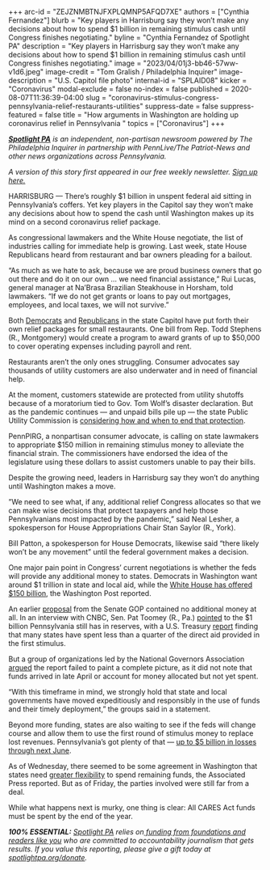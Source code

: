 +++
arc-id = "ZEJZNMBTNJFXPLQMNP5AFQD7XE"
authors = ["Cynthia Fernandez"]
blurb = "Key players in Harrisburg say they won’t make any decisions about how to spend $1 billion in remaining stimulus cash until Congress finishes negotiating."
byline = "Cynthia Fernandez of Spotlight PA"
description = "Key players in Harrisburg say they won’t make any decisions about how to spend $1 billion in remaining stimulus cash until Congress finishes negotiating."
image = "2023/04/01j3-bb46-57ww-v1d6.jpeg"
image-credit = "Tom Gralish / Philadelphia Inquirer"
image-description = "U.S. Capitol file photo"
internal-id = "SPLAID08"
kicker = "Coronavirus"
modal-exclude = false
no-index = false
published = 2020-08-07T11:36:39-04:00
slug = "coronavirus-stimulus-congress-pennsylvania-relief-restaurants-utilities"
suppress-date = false
suppress-featured = false
title = "How arguments in Washington are holding up coronavirus relief in Pennsylvania  "
topics = ["Coronavirus"]
+++

<a href="https://www.spotlightpa.org/"><i><b>Spotlight PA</b></i></a><i> is an independent, non-partisan newsroom powered by The Philadelphia Inquirer in partnership with PennLive/The Patriot-News and other news organizations across Pennsylvania.</i>

<i>A version of this story first appeared in our free weekly newsletter. </i><a href="https://www.spotlightpa.org/newsletters"><i>Sign up here.</i></a>

HARRISBURG — There’s roughly $1 billion in unspent federal aid sitting in Pennsylvania’s coffers. Yet key players in the Capitol say they won’t make any decisions about how to spend the cash until Washington makes up its mind on a second coronavirus relief package. 

As congressional lawmakers and the White House negotiate, the list of industries calling for immediate help is growing. Last week, state House Republicans heard from restaurant and bar owners pleading for a bailout.

“As much as we hate to ask, because we are proud business owners that go out there and do it on our own … we need financial assistance,” Rui Lucas, general manager at Na’Brasa Brazilian Steakhouse in Horsham, told lawmakers. “If we do not get grants or loans to pay out mortgages, employees, and local taxes, we will not survive.”

Both <a href="https://web.archive.org/20200805052915/https://pahouse.com/InTheNews/NewsRelease/?id=115914">Democrats</a> and <a href="https://web.archive.org/20200731090324/https://www.legis.state.pa.us/cfdocs/billinfo/BillInfo.cfm?syear=2019&sind=0&body=H&type=B&bn=2615">Republicans</a> in the state Capitol have put forth their own relief packages for small restaurants. One bill from Rep. Todd Stephens (R., Montgomery) would create a program to award grants of up to $50,000 to cover operating expenses including payroll and rent.

Restaurants aren’t the only ones struggling. Consumer advocates say thousands of utility customers are also underwater and in need of financial help.

<script src="https://www.spotlightpa.org/embed.js" async></script><div data-spl-embed-version="1" data-spl-src="https://www.spotlightpa.org/embeds/donate/"></div>

At the moment, customers statewide are protected from utility shutoffs because of a moratorium tied to Gov. Tom Wolf’s disaster declaration. But as the pandemic continues — and unpaid bills pile up — the state Public Utility Commission is <a href="https://www.spotlightpa.org/news/2020/07/pennsylvania-utility-shutoffs-financial-assistance-electric-gas-bills/" target=_blank>considering how and when to end that protection</a>.

PennPIRG, a nonpartisan consumer advocate, is calling on state lawmakers to appropriate $150 million in remaining stimulus money to alleviate the financial strain. The commissioners have endorsed the idea of the legislature using these dollars to assist customers unable to pay their bills.

Despite the growing need, leaders in Harrisburg say they won’t do anything until Washington makes a move.

”We need to see what, if any, additional relief Congress allocates so that we can make wise decisions that protect taxpayers and help those Pennsylvanians most impacted by the pandemic,” said Neal Lesher, a spokesperson for House Appropriations Chair Stan Saylor (R., York).

Bill Patton, a spokesperson for House Democrats, likewise said “there likely won’t be any movement” until the federal government makes a decision.

One major pain point in Congress’ current negotiations is whether the feds will provide any additional money to states. Democrats in Washington want around $1 trillion in state and local aid, while the <a href="https://web.archive.org/20200806132613/https://www.washingtonpost.com/us-policy/2020/08/06/congress-coronavirus-stimulus-trump/" target=_blank>White House has offered $150 billion</a>, the Washington Post reported.

An earlier <a href="https://web.archive.org/20200728022355/https://www.washingtonpost.com/business/2020/07/27/senate-coronavirus-legislation-heals-act/" target=_blank>proposal</a> from the Senate GOP contained no additional money at all. In an interview with CNBC, Sen. Pat Toomey (R., Pa.) <a href="https://web.archive.org/20200730185653/https://www.cnbc.com/video/2020/07/28/sen-pat-toomey-gop-will-be-divided-in-negotiations-for-next-round-of-stimulus.html" target=_blank>pointed</a> to the $1 billion Pennsylvania still has in reserves, with a U.S. Treasury <a href="https://web.archive.org/20200730065001/https://home.treasury.gov/system/files/136/Interim-Report-of-Costs-Incurred-by-State-and-Local-Recipients-through-June-30.pdf" target=_blank>report</a> finding that many states have spent less than a quarter of the direct aid provided in the first stimulus.

<script src="https://www.spotlightpa.org/embed.js" async></script><div data-spl-embed-version="1" data-spl-src="https://www.spotlightpa.org/embeds/newsletter/"></div>


But a group of organizations led by the National Governors Association <a href="https://web.archive.org/20200813084523/https://www.nga.org/news/press-releases/recent-treasury-report-fails-to-account-for-allocated-coronavirus-relief-funds-as-the-country-faces-historic-drop-in-gdp-and-record-unemployment/" target=_blank>argued</a> the report failed to paint a complete picture, as it did not note that funds arrived in late April or account for money allocated but not yet spent.

“With this timeframe in mind, we strongly hold that state and local governments have moved expeditiously and responsibly in the use of funds and their timely deployment,” the groups said in a statement.

Beyond more funding, states are also waiting to see if the feds will change course and allow them to use the first round of stimulus money to replace lost revenues. Pennsylvania’s got plenty of that — <a href="https://www.spotlightpa.org/news/2020/08/pennsylvania-revenue-july-budget-deficit-coronavirus/">up to $5 billion in losses through next June</a>.

As of Wednesday, there seemed to be some agreement in Washington that states need <a href="https://web.archive.org/20200806083852/https://apnews.com/c0d16cec510b23b0d6d02797d904c4d1">greater flexibility</a> to spend remaining funds, the Associated Press reported. But as of Friday, the parties involved were still far from a deal.

While what happens next is murky, one thing is clear: All CARES Act funds must be spent by the end of the year.

<i><b>100% ESSENTIAL:</b></i> <a href="https://www.spotlightpa.org/"><i>Spotlight PA</i></a><i> relies on</i><a href="https://www.spotlightpa.org/support"><i> funding from foundations and readers like you</i></a><i> who are committed to accountability journalism that gets results. If you value this reporting, please give a gift today at </i><a href="https://www.spotlightpa.org/donate"><i>spotlightpa.org/donate</i></a><i>.</i>

<script src="https://www.spotlightpa.org/embed.js" async></script><div data-spl-embed-version="1" data-spl-src="https://www.spotlightpa.org/embeds/tips/?tip_text=Do%20you%20have%20a%20tip%20about%20%3Cb%3Ehow%20Pa.'s%20government%20is%20responding%20to%20the%20coronavirus%3C%2Fb%3E%3F%20Tell%20us."></div>
